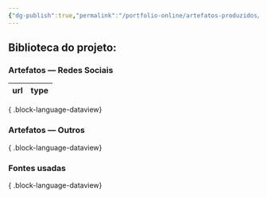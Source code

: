 ```yaml
---
{"dg-publish":true,"permalink":"/portfolio-online/artefatos-produzidos/","tags":["mdc"],"created":"2024-02-14T12:36:17.164-03:00","updated":"2024-02-05T19:21:15.147-03:00"}
---
```



## Biblioteca do projeto:

### Artefatos — Redes Sociais

| url | type |
| --- | ---- |

{ .block-language-dataview}

### Artefatos — Outros


{ .block-language-dataview}

### Fontes usadas


{ .block-language-dataview}
